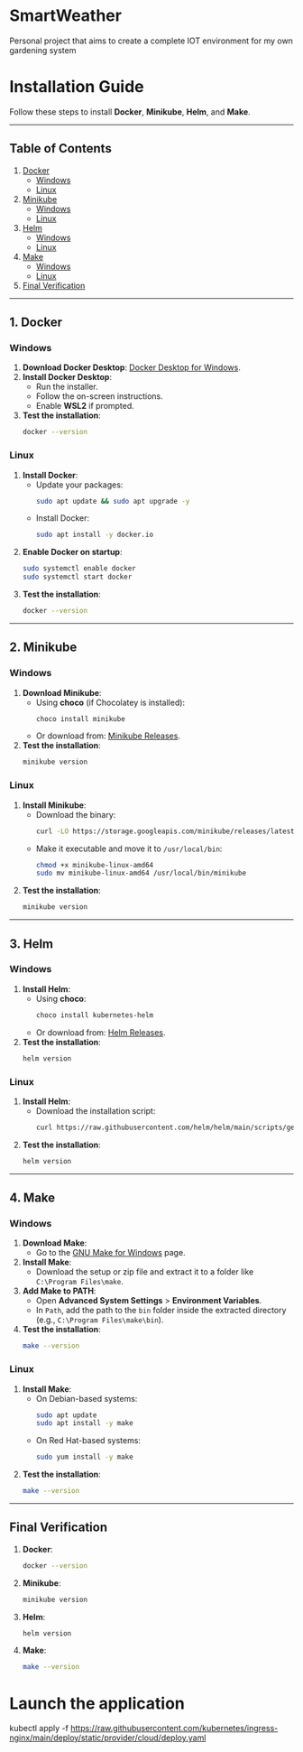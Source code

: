 # SmartWeather
Personal project that aims to create a complete IOT environment for my own gardening system

# Installation Guide

Follow these steps to install **Docker**, **Minikube**, **Helm**, and **Make**.

---

## Table of Contents

1. [Docker](#1-docker)
   - [Windows](#docker-windows)
   - [Linux](#docker-linux)
2. [Minikube](#2-minikube)
   - [Windows](#minikube-windows)
   - [Linux](#minikube-linux)
3. [Helm](#3-helm)
   - [Windows](#helm-windows)
   - [Linux](#helm-linux)
4. [Make](#4-make)
   - [Windows](#make-windows)
   - [Linux](#make-linux)
5. [Final Verification](#final-verification)

---

## 1. Docker <a name="1-docker"></a>

### Windows <a name="docker-windows"></a>
1. **Download Docker Desktop**: [Docker Desktop for Windows](https://www.docker.com/products/docker-desktop/).
2. **Install Docker Desktop**:
   - Run the installer.
   - Follow the on-screen instructions.
   - Enable **WSL2** if prompted.
3. **Test the installation**:
   ```bash
   docker --version
   ```

### Linux <a name="docker-linux"></a>
1. **Install Docker**:
   - Update your packages:
     ```bash
     sudo apt update && sudo apt upgrade -y
     ```
   - Install Docker:
     ```bash
     sudo apt install -y docker.io
     ```
2. **Enable Docker on startup**:
   ```bash
   sudo systemctl enable docker
   sudo systemctl start docker
   ```
3. **Test the installation**:
   ```bash
   docker --version
   ```

---

## 2. Minikube <a name="2-minikube"></a>

### Windows <a name="minikube-windows"></a>
1. **Download Minikube**:
   - Using **choco** (if Chocolatey is installed):
     ```bash
     choco install minikube
     ```
   - Or download from: [Minikube Releases](https://github.com/kubernetes/minikube/releases).
2. **Test the installation**:
   ```bash
   minikube version
   ```

### Linux <a name="minikube-linux"></a>
1. **Install Minikube**:
   - Download the binary:
     ```bash
     curl -LO https://storage.googleapis.com/minikube/releases/latest/minikube-linux-amd64
     ```
   - Make it executable and move it to `/usr/local/bin`:
     ```bash
     chmod +x minikube-linux-amd64
     sudo mv minikube-linux-amd64 /usr/local/bin/minikube
     ```
2. **Test the installation**:
   ```bash
   minikube version
   ```

---

## 3. Helm <a name="3-helm"></a>

### Windows <a name="helm-windows"></a>
1. **Install Helm**:
   - Using **choco**:
     ```bash
     choco install kubernetes-helm
     ```
   - Or download from: [Helm Releases](https://github.com/helm/helm/releases).
2. **Test the installation**:
   ```bash
   helm version
   ```

### Linux <a name="helm-linux"></a>
1. **Install Helm**:
   - Download the installation script:
     ```bash
     curl https://raw.githubusercontent.com/helm/helm/main/scripts/get-helm-3 | bash
     ```
2. **Test the installation**:
   ```bash
   helm version
   ```

---

## 4. Make <a name="4-make"></a>

### Windows <a name="make-windows"></a>
1. **Download Make**:
   - Go to the [GNU Make for Windows](http://gnuwin32.sourceforge.net/packages/make.htm) page.
2. **Install Make**:
   - Download the setup or zip file and extract it to a folder like `C:\Program Files\make`.
3. **Add Make to PATH**:
   - Open **Advanced System Settings** > **Environment Variables**.
   - In `Path`, add the path to the `bin` folder inside the extracted directory (e.g., `C:\Program Files\make\bin`).
4. **Test the installation**:
   ```bash
   make --version
   ```

### Linux <a name="make-linux"></a>
1. **Install Make**:
   - On Debian-based systems:
     ```bash
     sudo apt update
     sudo apt install -y make
     ```
   - On Red Hat-based systems:
     ```bash
     sudo yum install -y make
     ```
2. **Test the installation**:
   ```bash
   make --version
   ```

---

## Final Verification <a name="final-verification"></a>

1. **Docker**:
   ```bash
   docker --version
   ```
2. **Minikube**:
   ```bash
   minikube version
   ```
3. **Helm**:
   ```bash
   helm version
   ```
4. **Make**:
   ```bash
   make --version
   ```
# Launch the application



kubectl apply -f https://raw.githubusercontent.com/kubernetes/ingress-nginx/main/deploy/static/provider/cloud/deploy.yaml
